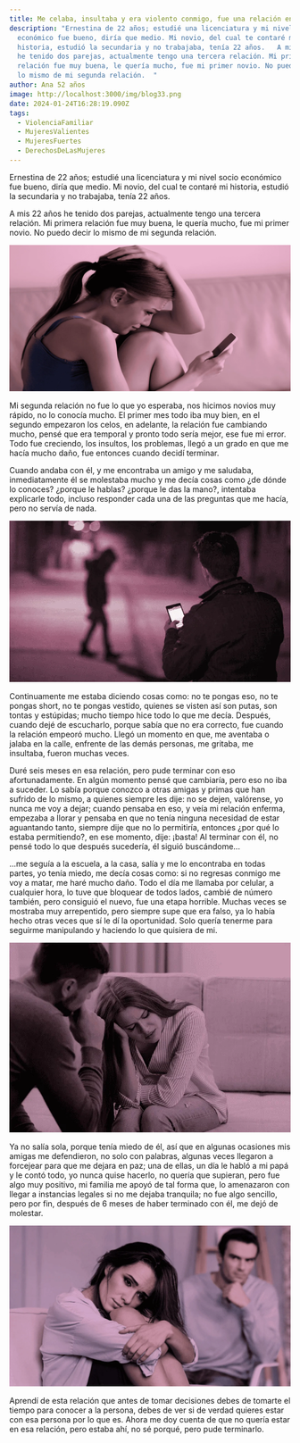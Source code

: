```yaml
---
title: Me celaba, insultaba y era violento conmigo, fue una relación enferma
description: "Ernestina de 22 años; estudié una licenciatura y mi nivel socio
  económico fue bueno, diría que medio. Mi novio, del cual te contaré mi
  historia, estudió la secundaria y no trabajaba, tenía 22 años.   A mis 22 años
  he tenido dos parejas, actualmente tengo una tercera relación. Mi primera
  relación fue muy buena, le quería mucho, fue mi primer novio. No puedo decir
  lo mismo de mi segunda relación.  "
author: Ana 52 años
image: http://localhost:3000/img/blog33.png
date: 2024-01-24T16:28:19.090Z
tags:
  - ViolenciaFamiliar
  - MujeresValientes
  - MujeresFuertes
  - DerechosDeLasMujeres
---
```

Ernestina de 22 años; estudié una licenciatura y mi nivel socio económico fue bueno, diría que medio. Mi novio, del cual te contaré mi historia, estudió la secundaria y no trabajaba, tenía 22 años.  

A mis 22 años he tenido dos parejas, actualmente tengo una tercera relación. Mi primera relación fue muy buena, le quería mucho, fue mi primer novio. No puedo decir lo mismo de mi segunda relación.  

![Ayuda para la Mujer](/src/static/img/blog-img-16.webp "Ayuda para la Mujer")

Mi segunda relación no fue lo que yo esperaba, nos hicimos novios muy rápido, no lo conocía mucho. El primer mes todo iba muy bien, en el segundo empezaron los celos, en adelante, la relación fue cambiando mucho, pensé que era temporal y pronto todo sería mejor, ese fue mi error. Todo fue creciendo, los insultos, los problemas, llegó a un grado en que me hacía mucho daño, fue entonces cuando decidí terminar.  

Cuando andaba con él, y me encontraba un amigo y me saludaba, inmediatamente él se molestaba mucho y me decía cosas como ¿de dónde lo conoces? ¿porque le hablas? ¿porque le das la mano?, intentaba explicarle todo, incluso responder cada una de las preguntas que me hacía, pero no servía de nada.  

![Ayuda para la Mujer](/src/static/img/blog-img-17.webp "Ayuda para la Mujer")

Continuamente me estaba diciendo cosas como: no te pongas eso, no te pongas short, no te pongas vestido, quienes se visten así son putas, son tontas y estúpidas; mucho tiempo hice todo lo que me decía. Después, cuando dejé de escucharlo, porque sabía que no era correcto, fue cuando la relación empeoró mucho. Llegó un momento en que, me aventaba o jalaba en la calle, enfrente de las demás personas, me gritaba, me insultaba, fueron muchas veces.  

Duré seis meses en esa relación, pero pude terminar con eso afortunadamente. En algún momento pensé que cambiaría, pero eso no iba a suceder. Lo sabía porque conozco a otras amigas y primas que han sufrido de lo mismo, a quienes siempre les dije: no se dejen, valórense, yo nunca me voy a dejar; cuando pensaba en eso, y veía mi relación enferma, empezaba a llorar y pensaba en que no tenía ninguna necesidad de estar aguantando tanto, siempre dije que no lo permitiría, entonces ¿por qué lo estaba permitiendo?, en ese momento, dije: ¡basta! Al terminar con él, no pensé todo lo que después sucedería, él siguió buscándome...  

...me seguía a la escuela, a la casa, salía y me lo encontraba en todas partes, yo tenía miedo, me decía cosas como: si no regresas conmigo me voy a matar, me haré mucho daño. Todo el día me llamaba por celular, a cualquier hora, lo tuve que bloquear de todos lados, cambié de número también, pero consiguió el nuevo, fue una etapa horrible. Muchas veces se mostraba muy arrepentido, pero siempre supe que era falso, ya lo había hecho otras veces que sí le dí la oportunidad. Solo quería tenerme para seguirme manipulando y haciendo lo que quisiera de mi.  

![Ayuda para la Mujer](/src/static/img/blog-img-18.webp "Ayuda para la Mujer")

Ya no salía sola, porque tenía miedo de él, así que en algunas ocasiones mis amigas me defendieron, no solo con palabras, algunas veces llegaron a forcejear para que me dejara en paz; una de ellas, un día le habló a mi papá y le contó todo, yo nunca quise hacerlo, no quería que supieran, pero fue algo muy positivo, mi familia me apoyó de tal forma que, lo amenazaron con llegar a instancias legales si no me dejaba tranquila; no fue algo sencillo, pero por fin, después de 6 meses de haber terminado con él, me dejó de molestar.  

![Ayuda para la Mujer](/src/static/img/blog-img-19.webp "Ayuda para la Mujer")

Aprendí de esta relación que antes de tomar decisiones debes de tomarte el tiempo para conocer a la persona, debes de ver si de verdad quieres estar con esa persona por lo que es. Ahora me doy cuenta de que no quería estar en esa relación, pero estaba ahí, no sé porqué, pero pude terminarlo.